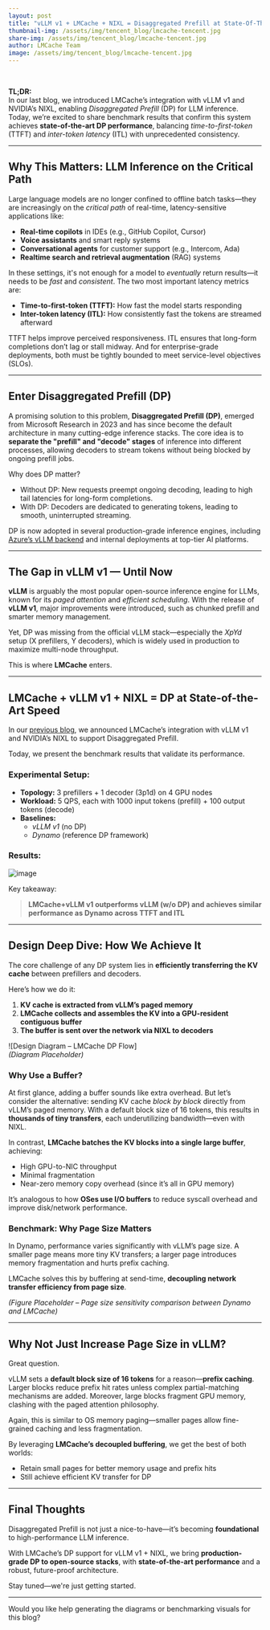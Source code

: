```yaml
---
layout: post
title: "vLLM v1 + LMCache + NIXL = Disaggregated Prefill at State-Of-The-Art Speed"
thumbnail-img: /assets/img/tencent_blog/lmcache-tencent.jpg
share-img: /assets/img/tencent_blog/lmcache-tencent.jpg
author: LMCache Team
image: /assets/img/tencent_blog/lmcache-tencent.jpg
---
```

<br>

**TL;DR:**  
In our last blog, we introduced LMCache’s integration with vLLM v1 and NVIDIA’s NIXL, enabling *Disaggregated Prefill* (DP) for LLM inference. Today, we’re excited to share benchmark results that confirm this system achieves **state-of-the-art DP performance**, balancing *time-to-first-token* (TTFT) and *inter-token latency* (ITL) with unprecedented consistency.

---

## Why This Matters: LLM Inference on the Critical Path

Large language models are no longer confined to offline batch tasks—they are increasingly on the *critical path* of real-time, latency-sensitive applications like:

- **Real-time copilots** in IDEs (e.g., GitHub Copilot, Cursor)
- **Voice assistants** and smart reply systems
- **Conversational agents** for customer support (e.g., Intercom, Ada)
- **Realtime search and retrieval augmentation** (RAG) systems

In these settings, it's not enough for a model to *eventually* return results—it needs to be *fast* and *consistent*. The two most important latency metrics are:

- **Time-to-first-token (TTFT):** How fast the model starts responding
- **Inter-token latency (ITL):** How consistently fast the tokens are streamed afterward

TTFT helps improve perceived responsiveness. ITL ensures that long-form completions don’t lag or stall midway. And for enterprise-grade deployments, both must be tightly bounded to meet service-level objectives (SLOs).

---

## Enter Disaggregated Prefill (DP)

A promising solution to this problem, **Disaggregated Prefill (DP)**, emerged from Microsoft Research in 2023 and has since become the default architecture in many cutting-edge inference stacks. The core idea is to **separate the "prefill" and "decode" stages** of inference into different processes, allowing decoders to stream tokens without being blocked by ongoing prefill jobs.

Why does DP matter?

- Without DP: New requests preempt ongoing decoding, leading to high tail latencies for long-form completions.
- With DP: Decoders are dedicated to generating tokens, leading to smooth, uninterrupted streaming.

DP is now adopted in several production-grade inference engines, including [Azure’s vLLM backend](https://www.microsoft.com/en-us/research/blog/accelerating-llm-serving-with-disaggregated-prefill/) and internal deployments at top-tier AI platforms.

---

## The Gap in vLLM v1 — Until Now

**vLLM** is arguably the most popular open-source inference engine for LLMs, known for its *paged attention* and *efficient scheduling*. With the release of **vLLM v1**, major improvements were introduced, such as chunked prefill and smarter memory management.

Yet, DP was missing from the official vLLM stack—especially the *XpYd* setup (X prefillers, Y decoders), which is widely used in production to maximize multi-node throughput.

This is where **LMCache** enters.

---

## LMCache + vLLM v1 + NIXL = DP at State-of-the-Art Speed

In our [previous blog](https://blog.lmcache.ai/2025-04-11-lmcache-vllmv1-nixl/), we announced LMCache’s integration with vLLM v1 and NVIDIA’s NIXL to support Disaggregated Prefill.

Today, we present the benchmark results that validate its performance.

### Experimental Setup:

- **Topology:** 3 prefillers + 1 decoder (3p1d) on 4 GPU nodes  
- **Workload:** 5 QPS, each with 1000 input tokens (prefill) + 100 output tokens (decode)  
- **Baselines:**  
   - *vLLM v1* (no DP)  
   - *Dynamo* (reference DP framework)

### Results:

![image](https://github.com/user-attachments/assets/16a50790-3662-44f4-8cdf-5930c6fcd940)


Key takeaway:  
> **LMCache+vLLM v1 outperforms vLLM (w/o DP) and achieves similar performance as Dynamo across TTFT and ITL**

---

## Design Deep Dive: How We Achieve It

The core challenge of any DP system lies in **efficiently transferring the KV cache** between prefillers and decoders.

Here’s how we do it:

1. **KV cache is extracted from vLLM’s paged memory**
2. **LMCache collects and assembles the KV into a GPU-resident contiguous buffer**
3. **The buffer is sent over the network via NIXL to decoders**

![Design Diagram – LMCache DP Flow]  
*(Diagram Placeholder)*

### Why Use a Buffer?

At first glance, adding a buffer sounds like extra overhead. But let’s consider the alternative: sending KV cache *block by block* directly from vLLM’s paged memory. With a default block size of 16 tokens, this results in **thousands of tiny transfers**, each underutilizing bandwidth—even with NIXL.

In contrast, **LMCache batches the KV blocks into a single large buffer**, achieving:

- High GPU-to-NIC throughput
- Minimal fragmentation
- Near-zero memory copy overhead (since it’s all in GPU memory)

It’s analogous to how **OSes use I/O buffers** to reduce syscall overhead and improve disk/network performance.

### Benchmark: Why Page Size Matters

In Dynamo, performance varies significantly with vLLM’s page size. A smaller page means more tiny KV transfers; a larger page introduces memory fragmentation and hurts prefix caching.

LMCache solves this by buffering at send-time, **decoupling network transfer efficiency from page size**.

*(Figure Placeholder – Page size sensitivity comparison between Dynamo and LMCache)*

---

## Why Not Just Increase Page Size in vLLM?

Great question.

vLLM sets a **default block size of 16 tokens** for a reason—**prefix caching**. Larger blocks reduce prefix hit rates unless complex partial-matching mechanisms are added. Moreover, large blocks fragment GPU memory, clashing with the paged attention philosophy.

Again, this is similar to OS memory paging—smaller pages allow fine-grained caching and less fragmentation.

By leveraging **LMCache’s decoupled buffering**, we get the best of both worlds:
- Retain small pages for better memory usage and prefix hits
- Still achieve efficient KV transfer for DP

---

## Final Thoughts

Disaggregated Prefill is not just a nice-to-have—it’s becoming **foundational** to high-performance LLM inference.

With LMCache’s DP support for vLLM v1 + NIXL, we bring **production-grade DP to open-source stacks**, with **state-of-the-art performance** and a robust, future-proof architecture.

Stay tuned—we're just getting started.

---

Would you like help generating the diagrams or benchmarking visuals for this blog?
